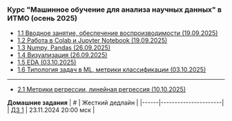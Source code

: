 ### Курс "Машинное обучение для анализа научных данных" в ИТМО (осень 2025)


- [1.1 Вводное занятие, обеспечение воспроизводимости (19.09.2025)](Lectures/Lecture%201)
- [1.2 Работа в Colab и Jupyter Notebook (19.09.2025)](Lectures/Lecture%202)
- [1.3 Numpy, Pandas (26.09.2025)](Lectures/Lecture%203)
- [1.4 Визуализация (26.09.2025)](Lectures/Lecture%204)
- [1.5 EDA (03.10.2025)](Lectures/Lecture%205)
- [1.6 Типология задач в ML, метрики классификации (03.10.2025)](Lectures/Lectures%206)
______
- [2.1 Метрики регрессии, линейная регрессия (10.10.2025)](Lectures/Lectures%207)


**Домашние задания**
| #    | Жесткий дедлайн      |
|------|----------------------|
| [ДЗ 1](HW/hw_1.md) | 23.11.2024 20:00 мск |
